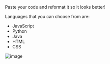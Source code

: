 Paste your code and reformat it so it looks better!

Languages that you can choose from are:
 - JavaScript
 - Python
 - Java
 - HTML
 - CSS

![image](https://github.com/user-attachments/assets/5edb3bbb-ac5c-42d8-9f16-0fbda34e8fd5)
